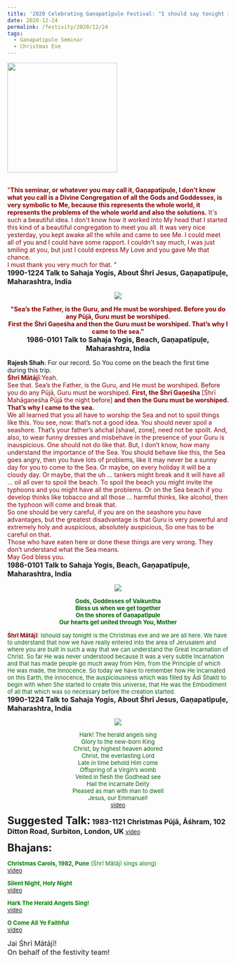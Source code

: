 ```yaml
---
title: '2020 Celebrating Gaṇapatīpuḷe Festival: "I should say tonight is the Christmas eve and we are all here. ...... He was the Embodiment of all that which was so necessary before the creation started" '
date: 2020-12-24
permalink: /festivity/2020/12/24
tags:
  - Ganapatipule Seminar
  - Christmas Eve
---
```


<div style="text-align: left"><img src="/images/image00.png" width="250" /></div><br>

<p>
<font color="DarkRed">"<b>This seminar, or whatever you may call it, Gaṇapatīpuḷe, I don't know what you call is a Divine Congregation of all the Gods and Goddesses, is very symbolic to Me, because this represents the whole world, it represents the problems of the whole world and also the solutions.</b> It's such a beautiful idea. I don't know how it worked into My head that I started this kind of a beautiful congregation to meet you all. It was very nice yesterday, you kept awake all the while and came to see Me. I could meet all of you and I could have some rapport. I couldn't say much, I was just smiling at you, but just I could express My Love and you gave Me that chance.<br>
I must thank you very much for that. "</font><br>
<font size="+0"><b>1990-1224 Talk to Sahaja Yogis, About Śhrī Jesus, Gaṇapatīpuḷe, Maharashtra, India</b></font>
</p>

<div style="text-align: center"><img src="/images/image581.png" /></div>

<p style="text-align:center;">
<font color="DarkRed"><b>"Sea’s the Father, is the Guru, and He must be worshiped. Before you do any Pūjā, Guru must be worshiped.<br> 
First the Śhrī Gaṇeśha and then the Guru must be worshiped. That’s why I came to the sea."</b></font><br>
<font size="+0"><b>1986-0101 Talk to Sahaja Yogis, Beach, Gaṇapatīpuḷe, Maharashtra, India</b></font>
</p>

<p>
<b>Rajesh Shah</b>: For our record. So You come on the beach the first time during this trip.<br>
<font color="DarkRed"><b>Śhrī Mātājī</b>:Yeah.<br>
See that. Sea’s the Father, is the Guru, and He must be worshiped. Before you do any Pūjā, Guru must be worshiped. <b>First, the Śhrī Gaṇeśha</b> [Śhrī Mahāgaṇeśha Pūjā the night before] <b>and then the Guru must be worshiped. That’s why I came to the sea.</b><br>
We all learned that you all have to worship the Sea and not to spoil things like this. You see, now: that’s not a good idea. You should never spoil a seashore. That’s your father’s añchal [shawl, zone], need not be spoilt. And, also, to wear funny dresses and misbehave in the presence of your Guru is inauspicious.
One should not do like that. But, I don’t know, how many understand the importance of the Sea. You should behave like this, the Sea goes angry, then you have lots of problems, like it may never be a sunny day for you to come to the Sea. Or maybe, on every holiday it will be a cloudy day. Or maybe, that the uh ... tankers might break and it will have all ... oil all over to spoil the beach. To spoil the beach you might invite the typhoons and you might have all the problems. Or on the Sea beach if you develop thinks like tobacco and all those ... harmful thinks, like alcohol, then the typhoon will come and break that.<br>
So one should be very careful, if you are on the seashore you have advantages, but the greatest disadvantage is that Guru is very powerful and extremely holy and auspicious, absolutely auspicious, So one has to be careful on that.<br>
Those who have eaten here or done these things are very wrong. They don’t understand what the Sea means.<br>
May God bless you.</font><br>
<font size="+0"><b>1986-0101 Talk to Sahaja Yogis, Beach, Gaṇapatīpuḷe, Maharashtra, India</b></font>
</p>

<div style="text-align: center"><img src="/images/image582.png" /></div>

<p style="text-align:center;">
<font size="-1"><font color="DarkGreen"><b>Gods, Goddesses of Vaikuntha<br>
Bless us when we get together<br>
On the shores of Gaṇapatīpuḷe<br>
Our hearts get united through You, Mother</b><br>
</p>

<p>
<font color="DarkRed"><b>Śhrī Mātājī</b></font>: Ishould say tonight is the Christmas eve and we are all here. We have to understand that now we have really entered into the area of Jerusalem and where you are built in such a way that we can understand the Great Incarnation of Christ. So far He was never understood because It was a very subtle Incarnation and that has made people go much away from Him, from the Principle of which He was made, the Innocence.
So today we have to remember how He incarnated on this Earth, the innocence, the auspiciousness which was filled by Ādi Śhakti to begin with when She started to create this universe, that He was the Embodiment of all that which was so necessary before the creation started.
</font><br>
<font size="+0"><b>1990-1224 Talk to Sahaja Yogis, About Śhrī Jesus, Gaṇapatīpuḷe, Maharashtra, India</b></font>
</p>

<div style="text-align: center"><img src="/images/image583.png" /></div>

<p style="color:DarkGreen; text-align:center;">
Hark! The herald angels sing<br>
Glory to the new-born King<br>
Christ, by highest heaven adored<br>
Christ, the everlasting Lord<br>
Late in time behold Him come<br>
Offspring of a Virgin’s womb<br>
Veiled in flesh the Godhead see<br>
Hail the incarnate Deity<br>
Pleased as man with man to dwell<br>
Jesus, our Emmanuel!<br>
<a href="https://www.youtube.com/watch?v=rTOSAzUMN0k&feature=youtu.be&ab_channel=SahajaYoga">video</a>
</p>

<font size="+2"><b>Suggested Talk:</b></font> 
<font size="+0"><b>1983-1121 Christmas Pūjā, Āśhram, 102 Ditton Road, Surbiton, London, UK</b></font>
<a href="https://www.youtube.com/watch?v=SDlBHKCeuto&feature=emb_logo&ab_channel=TeachingsofH.H.ShriMatajiNirmalaDevi"> video</a><br>

<font size="+2"><b>Bhajans:</b></font>

<p>
<font color="green"><b>Christmas Carols, 1982, Pune</b> (Śhrī Mātājī sings along)</font><br>
<a href="https://www.youtube.com/watch?v=eQ-hb9kr21Y&feature=youtu.be&ab_channel=SahajaYoga">video</a>
</p>
 
<p>
<font color="green"><b>Silent Night, Holy Night</b></font><br>
<a href="https://seven-teams.github.io/Videos_Links.html">video</a> 
</p>

<p>
<font color="green"><b>Hark The Herald Angels Sing!</b></font><br>
<a href="https://www.youtube.com/watch?v=bW2DVKN9esg&feature=youtu.be&ab_channel=SahajaYoga">video</a> 
</p>

<p>
<font color="green"><b>O Come All Ye Faithful</b></font><br>
<a href="https://seven-teams.github.io/Videos_Links.html">video</a> 
</p>

<p>
<font size="+0">Jai Śhrī Mātājī!<br>
On behalf of the festivity team!</font>
</p>